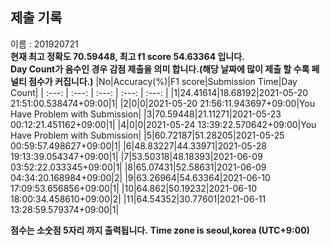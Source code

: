 


  
## 제출 기록  
이름 : 201920721  
**현재 최고 정확도 70.59448, 최고 f1 score 54.63364 입니다.**  
**Day Count가 음수인 경우 감점 제출을 의미 합니다.(해당 날짜에 많이 제출 할 수록 페널티 점수가 커집니다.)**
|No|Accuracy(%)|F1 score|Submission Time|Day Count|
| :---: | :---: | :---: | :---: | :---: |
|1|24.41614|18.68192|2021-05-20 21:51:00.538474+09:00|1|
|2|0|0|2021-05-20 21:56:11.943697+09:00|You Have Problem with Submission|
|3|70.59448|21.11271|2021-05-23 00:12:21.451162+09:00|1|
|4|0|0|2021-05-24 13:39:22.570642+09:00|You Have Problem with Submission|
|5|60.72187|51.28205|2021-05-25 00:59:57.498627+09:00|1|
|6|48.83227|44.33971|2021-05-28 19:13:39.054347+09:00|1|
|7|53.50318|48.18393|2021-06-09 03:52:22.033345+09:00|1|
|8|65.07431|52.58631|2021-06-09 04:34:20.168984+09:00|2|
|9|63.26964|54.63364|2021-06-10 17:09:53.656856+09:00|1|
|10|64.862|50.19232|2021-06-10 18:00:34.458610+09:00|2|
|11|64.54352|30.77601|2021-06-11 13:28:59.579374+09:00|1|


**점수는 소숫점 5자리 까지 출력됩니다.**
**Time zone is seoul,korea (UTC+9:00)**
